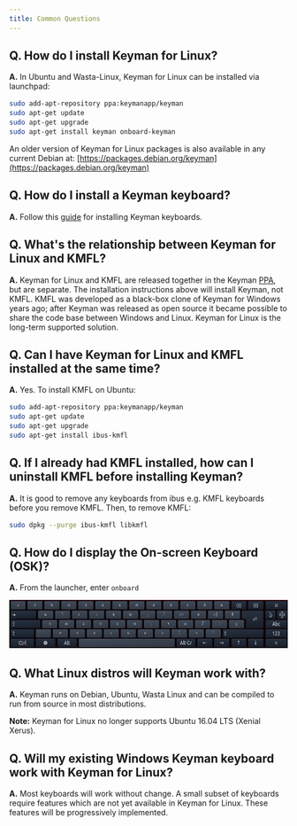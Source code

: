 ```yaml
---
title: Common Questions
---
```


## Q. How do I install Keyman for Linux?
**A.** In Ubuntu and Wasta-Linux, Keyman for Linux can be installed via launchpad:
```bash
sudo add-apt-repository ppa:keymanapp/keyman
sudo apt-get update
sudo apt-get upgrade
sudo apt-get install keyman onboard-keyman
```

An older version of Keyman for Linux packages is also available in any current Debian at: 
[https://packages.debian.org/keyman](https://packages.debian.org/keyman)


## Q. How do I install a Keyman keyboard?
**A.** Follow this [guide](../start/installing-keyboard) for installing Keyman keyboards.

## Q. What's the relationship between Keyman for Linux and KMFL?
**A.** Keyman for Linux and KMFL are released together in the Keyman
[PPA](https://en.wikipedia.org/wiki/Ubuntu#Package_Archives), but are separate. The installation
instructions above will install Keyman, not KMFL. KMFL was developed as a black-box clone of Keyman
for Windows years ago; after Keyman was released as open source it became possible to share the 
code base between Windows and Linux. Keyman for Linux is the long-term supported solution.

## Q. Can I have Keyman for Linux and KMFL installed at the same time?
**A.** Yes. To install KMFL on Ubuntu:
```bash
sudo add-apt-repository ppa:keymanapp/keyman
sudo apt-get update
sudo apt-get upgrade
sudo apt-get install ibus-kmfl
```

## Q. If I already had KMFL installed, how can I uninstall KMFL before installing Keyman?
**A.** It is good to remove any keyboards from ibus e.g. KMFL keyboards before you remove KMFL.
Then, to remove KMFL:
```bash
sudo dpkg --purge ibus-kmfl libkmfl
```

## Q. How do I display the On-screen Keyboard (OSK)?
**A.** From the launcher, enter `onboard`

![](../linux_images/onboard.png "Onboard")

## Q. What Linux distros will Keyman work with?
**A.** Keyman runs on Debian, Ubuntu, Wasta Linux and can be compiled to run from source in most distributions.

**Note:** Keyman for Linux no longer supports Ubuntu 16.04 LTS (Xenial Xerus).

## Q. Will my existing Windows Keyman keyboard work with Keyman for Linux?
**A.** Most keyboards will work without change. A small subset of keyboards require features which
are not yet available in Keyman for Linux. These features will be progressively implemented.
